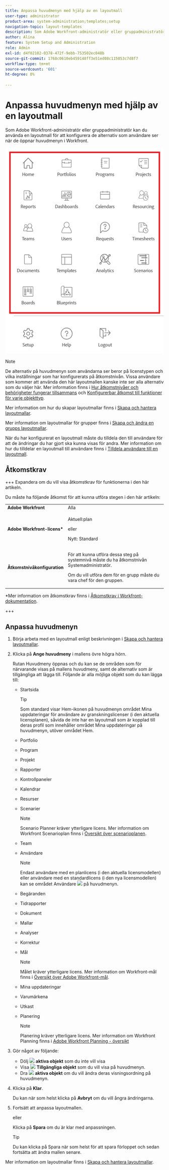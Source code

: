 ```yaml
---
title: Anpassa huvudmenyn med hjälp av en layoutmall
user-type: administrator
product-area: system-administration;templates;setup
navigation-topic: layout-templates
description: Som Adobe Workfront-administratör eller gruppadministratör kan du använda en layoutmall för att konfigurera de alternativ som användare ser när de öppnar huvudmenyn i Workfront.
author: Alina
feature: System Setup and Administration
role: Admin
exl-id: d4f02102-0378-472f-9ebb-753502ec048b
source-git-commit: 1768c0610eb459148ff3e51ed08c115053c7d8f7
workflow-type: tm+mt
source-wordcount: '601'
ht-degree: 0%

---
```


# Anpassa huvudmenyn med hjälp av en layoutmall

<!--Audited: 01/2024-->

Som Adobe Workfront-administratör eller gruppadministratör kan du använda en layoutmall för att konfigurera de alternativ som användare ser när de öppnar huvudmenyn i Workfront.

![Huvudmenyalternativ](assets/main-menu-with-blueprints-no-branding.png)

>[!NOTE]
>
>De alternativ på huvudmenyn som användarna ser beror på licenstypen och vilka inställningar som har konfigurerats på åtkomstnivån. Vissa användare som kommer att använda den här layoutmallen kanske inte ser alla alternativ som du väljer här. Mer information finns i [Hur åtkomstnivåer och behörigheter fungerar tillsammans](../../../administration-and-setup/add-users/access-levels-and-object-permissions/how-access-levels-permissions-work-together.md) och [Konfigurerbar åtkomst till funktioner för varje objekttyp](../../../administration-and-setup/add-users/access-levels-and-object-permissions/configurable-functionality-in-each-access-level-by-object-type.md).

Mer information om hur du skapar layoutmallar finns i [Skapa och hantera layoutmallar](../use-layout-templates/create-and-manage-layout-templates.md).

Mer information om layoutmallar för grupper finns i [Skapa och ändra en grupps layoutmallar](../../../administration-and-setup/manage-groups/work-with-group-objects/create-and-modify-a-groups-layout-templates.md).

När du har konfigurerat en layoutmall måste du tilldela den till användare för att de ändringar du har gjort ska kunna visas för andra. Mer information om hur du tilldelar en layoutmall till användare finns i [Tilldela användare till en layoutmall](../use-layout-templates/assign-users-to-layout-template.md).

## Åtkomstkrav

+++ Expandera om du vill visa åtkomstkrav för funktionerna i den här artikeln.

Du måste ha följande åtkomst för att kunna utföra stegen i den här artikeln:

<table style="table-layout:auto"> 
 <col> 
 <col> 
 <tbody> 
  <tr> 
   <td role="rowheader"><strong>Adobe Workfront</strong></td> 
   <td>Alla</td> 
  </tr> 
  <tr> 
   <td role="rowheader"><strong>Adobe Workfront-licens*</strong></td> 
   <td><p>Aktuell:plan</p>
   eller
   <p>Nytt: Standard</p></td> 
  </tr> 
  <tr> 
   <td role="rowheader"><strong>Åtkomstnivåkonfiguration</strong></td> 
   <td> <p>För att kunna utföra dessa steg på systemnivå måste du ha åtkomstnivån Systemadministratör.</p>
    <p>Om du vill utföra dem för en grupp måste du vara chef för den gruppen.</p> 
     </td> 
  </tr> 
 </tbody> 
</table>

*Mer information om åtkomstkrav finns i [Åtkomstkrav i Workfront-dokumentation](/help/quicksilver/administration-and-setup/add-users/access-levels-and-object-permissions/access-level-requirements-in-documentation.md).

+++

## Anpassa huvudmenyn

1. Börja arbeta med en layoutmall enligt beskrivningen i [Skapa och hantera layoutmallar](../../../administration-and-setup/customize-workfront/use-layout-templates/create-and-manage-layout-templates.md).
1. Klicka på **Ange huvudmeny** i mallens övre högra hörn.

   Rutan Huvudmeny öppnas och du kan se de områden som för närvarande visas på mallens huvudmeny, samt de alternativ som är tillgängliga att lägga till. Följande är alla möjliga objekt som du kan lägga till:
   * Startsida

     >[!TIP]
     >
     >Som standard visar Hem-ikonen på huvudmenyn området Mina uppdateringar för användare av granskningslicenser (i den aktuella licensplanen), såvida de inte har en layoutmall som är kopplad till deras profil som innehåller området Mina uppdateringar på huvudmenyn, utöver området Hem.

   * Portfolio
   * Program
   * Projekt
   * Rapporter
   * Kontrollpaneler
   * Kalendrar
   * Resurser
   * Scenarier

     >[!NOTE]
     >
     >Scenario Planner kräver ytterligare licens. Mer information om Workfront Scenarioplan finns i [Översikt över scenarioplanen](../../../scenario-planner/scenario-planner-overview.md).

   * Team
   * Användare

     >[!NOTE]
     >
     >Endast användare med en planlicens (i den aktuella licensmodellen) eller användare med en standardlicens (i den nya licensmodellen) kan se området Användare ![](assets/users-icon-in-main-menu.png) på huvudmenyn.

   * Begäranden
   * Tidrapporter
   * Dokument
   * Mallar
   * Analyser
   * Korrektur
   * Mål

     >[!NOTE]
     >
     >Målet kräver ytterligare licens. Mer information om Workfront-mål finns i [Översikt över Adobe Workfront-mål](../../../workfront-goals/goal-management/wf-goals-overview.md).

   * Mina uppdateringar
   * Varumärkena
   * Utkast
   * Planering

     >[!NOTE]
     >
     >Planering kräver ytterligare licens. Mer information om Workfront Planning finns i [Adobe Workfront Planning - översikt](/help/quicksilver/planning/general/planning-overview.md)

1. Gör något av följande:

   * Dölj ![](assets/remove-icon---x-in-circle.png) **aktiva objekt** som du inte vill visa
   * Visa ![](assets/add-icon-plus-in-circle.png) **Tillgängliga objekt** som du vill visa på huvudmenyn.
   * Dra ![](assets/move-icon---dots.png) **aktiva objekt** om du vill ändra deras visningsordning på huvudmenyn.

1. Klicka på **Klar**.

   Du kan när som helst klicka på **Avbryt** om du vill ångra ändringarna.

1. Fortsätt att anpassa layoutmallen.

   eller

   Klicka på **Spara** om du är klar med anpassningen.

   >[!TIP]
   >
   >Du kan klicka på Spara när som helst för att spara förloppet och sedan fortsätta att ändra mallen senare.

Mer information om layoutmallar finns i [Skapa och hantera layoutmallar](../../../administration-and-setup/customize-workfront/use-layout-templates/create-and-manage-layout-templates.md).
